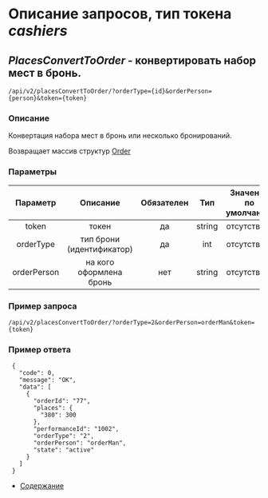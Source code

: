 Описание запросов, тип токена _cashiers_
================================

_PlacesConvertToOrder_ - конвертировать набор мест в бронь.
------------------------------------
`/api/v2/placesConvertToOrder/?orderType={id}&orderPerson={person}&token={token}`

### Описание
Конвертация набора мест в бронь или несколько бронирований.

Возвращает массив структур [Order](../replies/order)

### Параметры
| Параметр 	|        Описание       	| Обязателен 	|   Тип  	| Значение по умолчанию 	|
|:--------:	|:---------------------:	|:----------:	|:------:	|:---------------------:	|
|   token  	|         токен         	|     да     	| string 	|      отсутствует      	|
|  orderType 	| тип брони (идентификатор) |     да     	|   int  	|      отсутствует      	|
|  orderPerson  | на кого оформлена бронь |     нет    | string |      отсутствует      |

### Пример запроса
`/api/v2/placesConvertToOrder/?orderType=2&orderPerson=orderMan&token={token}`

### Пример ответа
```
 {
   "code": 0,
   "message": "OK",
   "data": [
     {
       "orderId": "77",
       "places": {
         "380": 300
       },
       "performanceId": "1002",
       "orderType": "2",
       "orderPerson": "orderMan",
       "state": "active"
     }
   ]
 }
```

* [Содержание](../index)